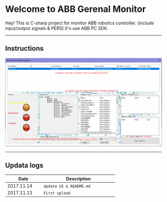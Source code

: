 ﻿Welcome to ABB Gerenal Monitor
===================


Hey! This is C-sharp project for monitor ABB robotics controller. (include input/output signals & PERS).It's use ABB PC SDK.

----------


Instructions
-------------
![enter image description here](https://github.com/partx/ABB_Gm/blob/master/read.png?raw=true)

----------


Updata logs
-------------------

| Date             | Description                  
 ----------------- | ---------------------------- 
| 2017.11.14       | `Update UI & README.md     `           
| 2017.11.13       | `First upload`          

